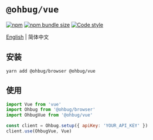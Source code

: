 # `@ohbug/vue`

[![npm](https://img.shields.io/npm/v/@ohbug/vue.svg?style=flat-square)](https://www.npmjs.com/package/@ohbug/vue)
[![npm bundle size](https://img.shields.io/bundlephobia/min/@ohbug/vue?style=flat-square)](https://bundlephobia.com/result?p=@ohbug/vue)
[![Code style](https://img.shields.io/badge/code_style-prettier-ff69b4.svg?style=flat-square)](https://github.com/prettier/prettier)

[English](./README.md) | 简体中文

## 安装

```
yarn add @ohbug/browser @ohbug/vue
```

## 使用

```javascript
import Vue from 'vue'
import Ohbug from '@ohbug/browser'
import OhbugVue from '@ohbug/vue'

const client = Ohbug.setup({ apiKey: 'YOUR_API_KEY' })
client.use(OhbugVue, Vue)
```
